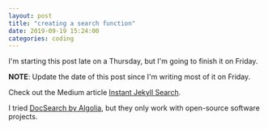 ```yaml
---
layout: post
title: "creating a search function"
date: 2019-09-19 15:24:00
categories: coding
---
```

I'm starting this post late on a Thursday, but I'm going to finish it on Friday.

**NOTE**: Update the date of this post since I'm writing most of it on Friday.

Check out the Medium article [Instant Jekyll Search](https://medium.com/@urre/instant-jekyll-search-f77065d60047).

I tried [DocSearch by Algolia](https://www.algolia.com/), but they only work with open-source software projects.
